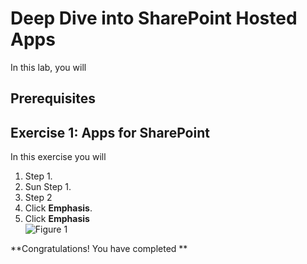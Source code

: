 # Deep Dive into SharePoint Hosted Apps
In this lab, you will 

## Prerequisites

## Exercise 1: Apps for SharePoint 
In this exercise you will 

1. Step 1.
  1. Sun Step 1.
2. Step 2
  1. Click **Emphasis**.
  2. Click **Emphasis**<br/>
     ![](Images/placeholder.png?raw=true "Figure 1")


**Congratulations! You have completed **

